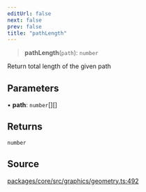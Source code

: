 ```yaml
---
editUrl: false
next: false
prev: false
title: "pathLength"
---
```


> **pathLength**(`path`): `number`

Return total length of the given path

## Parameters

• **path**: `number`[][]

## Returns

`number`

## Source

[packages/core/src/graphics/geometry.ts:492](https://github.com/dgmjs/dgmjs/blob/main/packages/core/src/graphics/geometry.ts#L492)
